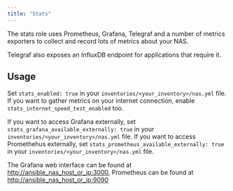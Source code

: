 ```yaml
---
title: "Stats"
---
```


The stats role uses Prometheus, Grafana, Telegraf and a number of metrics exporters to collect and record lots of metrics about your NAS.

Telegraf also exposes an InfluxDB endpoint for applications that require it.

## Usage

Set `stats_enabled: true` in your `inventories/<your_inventory>/nas.yml` file. If you want to gather metrics on your internet connection, enable `stats_internet_speed_test_enabled` too.

If you want to access Grafana externally, set `stats_grafana_available_externally: true` in your `inventories/<your_inventory>/nas.yml` file. If you want to access Promethehus externally, set `stats_prometheus_available_externally: true` in your `inventories/<your_inventory>/nas.yml` file.

The Grafana web interface can be found at <http://ansible_nas_host_or_ip:3000>, Prometheus can be found at <http://ansible_nas_host_or_ip:9090>
